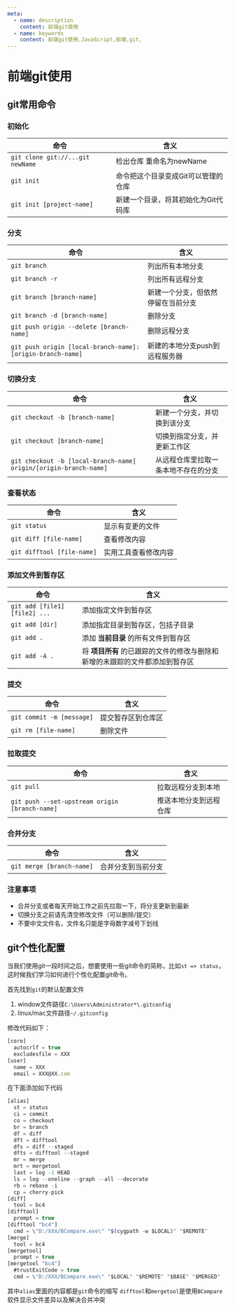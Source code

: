 ```yaml
---
meta:
  - name: description
    content: 前端git使用
  - name: keywords
    content: 前端git使用,JavaScript,前端,git,
---
```

# 前端git使用

## git常用命令

### 初始化

命令|含义
----|------
`git clone git://...git newName`  |    检出仓库 重命名为newName
`git init`     |            命令把这个目录变成Git可以管理的仓库
`git init [project-name]`   |  新建一个目录，将其初始化为Git代码库

### 分支

命令|含义
----|------
`git branch`   |    列出所有本地分支
`git branch -r`      |  列出所有远程分支
`git branch [branch-name]`   |新建一个分支，但依然停留在当前分支
`git branch -d [branch-name]`   |删除分支
`git push origin --delete [branch-name]` | 删除远程分支
`git push origin [local-branch-name]:[origin-branch-name]`            |        新建的本地分支push到远程服务器

### 切换分支

命令|含义
----|------
`git checkout -b [branch-name]`    |  新建一个分支，并切换到该分支
`git checkout [branch-name]`  |   切换到指定分支，并更新工作区
`git checkout -b [local-branch-name] origin/[origin-branch-name]`  |  从远程仓库里拉取一条本地不存在的分支

### 查看状态

命令|含义
----|------
`git status`    |  显示有变更的文件
`git diff [file-name]`  |  查看修改内容
`git difftool [file-name]`  |  实用工具查看修改内容

### 添加文件到暂存区

命令|含义
----|------
`git add [file1] [file2] ...`  |  添加指定文件到暂存区
`git add [dir]`      |  添加指定目录到暂存区，包括子目录
`git add .`              |  添加 **当前目录** 的所有文件到暂存区
`git add -A .`              |  将 **项目所有** 的已跟踪的文件的修改与删除和新增的未跟踪的文件都添加到暂存区

### 提交

命令|含义
----|------
`git commit -m [message]`  |  提交暂存区到仓库区
`git rm [file-name]`              |       删除文件

### 拉取提交

命令|含义
----|------
`git pull`     |   拉取远程分支到本地
`git push --set-upstream origin [branch-name]`  |        推送本地分支到远程仓库

### 合并分支

命令|含义
----|------
`git merge [branch-name]`  |     合并分支到当前分支

### 注意事项

+ 合并分支或者每天开始工作之前先拉取一下，将分支更新到最新
+ 切换分支之前请先清空修改文件（可以删除/提交）
+ 不要中文文件名，文件名只能是字母数字减号下划线

## git个性化配置

当我们使用git一段时间之后，想要使用一些git命令的简称，比如`st => status`，这时候我们学习如何进行个性化配置git命令。

首先找到`git`的默认配置文件

1. window文件路径`C:\Users\Administrator*\.gitconfig`
2. linux/mac文件路径`~/.gitconfig`

修改代码如下：

```js
[core]
  autocrlf = true
  excludesfile = XXX
[user]
  name = XXX
  email = XXX@XX.com
```

在下面添加如下代码

```js
[alias]
  st = status
  ci = commit
  co = checkout
  br = branch
  df = diff
  dft = difftool
  dfs = diff --staged
  dfts = difftool --staged
  mr = merge
  mrt = mergetool
  last = log -1 HEAD
  ls = log --oneline --graph --all --decorate
  rb = rebase -i
  cp = cherry-pick
[diff]
  tool = bc4
[difftool]
  prompt = true
[difftool "bc4"]
  cmd = \"D:/XXX/BCompare.exe\" "$(cygpath -w $LOCAL)" "$REMOTE"
[merge]
  tool = bc4
[mergetool]
  prompt = true
[mergetool "bc4"]
  #trustExitCode = true
  cmd = \"D:/XXX/BCompare.exe\" "$LOCAL" "$REMOTE" "$BASE" "$MERGED"
```

其中`alias`里面的内容都是`git`命令的缩写
`difftool`和`mergetool`是使用`BCompare`软件显示文件差异以及解决合并冲突
